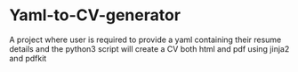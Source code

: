 # Yaml-to-CV-generator
A project where user is required to provide a yaml containing their resume details and the python3 script will create a CV both html and pdf using jinja2 and pdfkit
